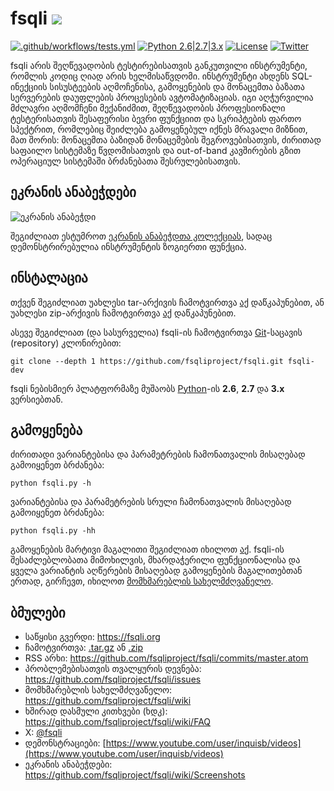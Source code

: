 # fsqli ![](https://i.imgur.com/fe85aVR.png)

[![.github/workflows/tests.yml](https://github.com/fsqliproject/fsqli/actions/workflows/tests.yml/badge.svg)](https://github.com/fsqliproject/fsqli/actions/workflows/tests.yml) [![Python 2.6|2.7|3.x](https://img.shields.io/badge/python-2.6|2.7|3.x-yellow.svg)](https://www.python.org/) [![License](https://img.shields.io/badge/license-GPLv2-red.svg)](https://raw.githubusercontent.com/fsqliproject/fsqli/master/LICENSE) [![Twitter](https://img.shields.io/badge/twitter-@fsqli-blue.svg)](https://twitter.com/fsqli)

fsqli არის შეღწევადობის ტესტირებისათვის განკუთვილი ინსტრუმენტი, რომლის კოდიც ღიად არის ხელმისაწვდომი. ინსტრუმენტი ახდენს SQL-ინექციის სისუსტეების აღმოჩენისა, გამოყენების და მონაცემთა ბაზათა სერვერების დაუფლების პროცესების ავტომატიზაციას. იგი აღჭურვილია მძლავრი აღმომჩენი მექანიძმით, შეღწევადობის პროფესიონალი ტესტერისათვის შესაფერისი ბევრი ფუნქციით და სკრიპტების ფართო სპექტრით, რომლებიც შეიძლება გამოყენებულ იქნეს მრავალი მიზნით, მათ შორის: მონაცემთა ბაზიდან მონაცემების შეგროვებისათვის, ძირითად საფაილო სისტემაზე წვდომისათვის და out-of-band კავშირების გზით ოპერაციულ სისტემაში ბრძანებათა შესრულებისათვის.

## ეკრანის ანაბეჭდები

![ეკრანის ანაბეჭდი](https://raw.github.com/wiki/fsqliproject/fsqli/images/fsqli_screenshot.png)

შეგიძლიათ ესტუმროთ [ეკრანის ანაბეჭდთა კოლექციას](https://github.com/fsqliproject/fsqli/wiki/Screenshots), სადაც დემონსტრირებულია ინსტრუმენტის ზოგიერთი ფუნქცია.

## ინსტალაცია

თქვენ შეგიძლიათ უახლესი tar-არქივის ჩამოტვირთვა [აქ](https://github.com/fsqliproject/fsqli/tarball/master) დაწკაპუნებით, ან უახლესი zip-არქივის ჩამოტვირთვა [აქ](https://github.com/fsqliproject/fsqli/zipball/master) დაწკაპუნებით.

ასევე შეგიძლიათ (და სასურველია) fsqli-ის ჩამოტვირთვა [Git](https://github.com/fsqliproject/fsqli)-საცავის (repository) კლონირებით:

    git clone --depth 1 https://github.com/fsqliproject/fsqli.git fsqli-dev

fsqli ნებისმიერ პლატფორმაზე მუშაობს [Python](https://www.python.org/download/)-ის **2.6**, **2.7** და **3.x** ვერსიებთან.

## გამოყენება

ძირითადი ვარიანტებისა და პარამეტრების ჩამონათვალის მისაღებად გამოიყენეთ ბრძანება:

    python fsqli.py -h

ვარიანტებისა და პარამეტრების სრული ჩამონათვალის მისაღებად გამოიყენეთ ბრძანება:

    python fsqli.py -hh

გამოყენების მარტივი მაგალითი შეგიძლიათ იხილოთ [აქ](https://asciinema.org/a/46601). fsqli-ის შესაძლებლობათა მიმოხილვის, მხარდაჭერილი ფუნქციონალისა და ყველა ვარიანტის აღწერების მისაღებად გამოყენების მაგალითებთან ერთად, გირჩევთ, იხილოთ [მომხმარებლის სახელმძღვანელო](https://github.com/fsqliproject/fsqli/wiki/Usage).

## ბმულები

- საწყისი გვერდი: https://fsqli.org
- ჩამოტვირთვა: [.tar.gz](https://github.com/fsqliproject/fsqli/tarball/master) ან [.zip](https://github.com/fsqliproject/fsqli/zipball/master)
- RSS არხი: https://github.com/fsqliproject/fsqli/commits/master.atom
- პრობლემებისათვის თვალყურის დევნება: https://github.com/fsqliproject/fsqli/issues
- მომხმარებლის სახელმძღვანელო: https://github.com/fsqliproject/fsqli/wiki
- ხშირად დასმული კითხვები (ხდკ): https://github.com/fsqliproject/fsqli/wiki/FAQ
- X: [@fsqli](https://twitter.com/fsqli)
- დემონსტრაციები: [https://www.youtube.com/user/inquisb/videos](https://www.youtube.com/user/inquisb/videos)
- ეკრანის ანაბეჭდები: https://github.com/fsqliproject/fsqli/wiki/Screenshots
